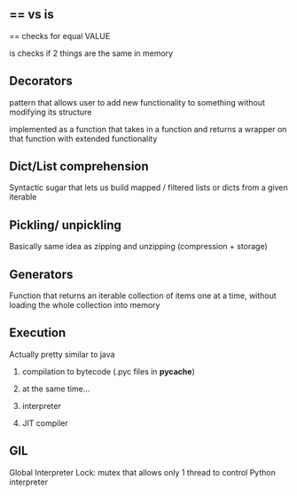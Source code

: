 ## == vs is

== checks for equal VALUE

is checks if 2 things are the same in memory

## Decorators

pattern that allows user to add new functionality to something without modifying its structure

implemented as a function that takes in a function and returns a wrapper on that function with extended functionality

## Dict/List comprehension

Syntactic sugar that lets us build mapped / filtered lists or dicts from a given iterable

## Pickling/ unpickling

Basically same idea as zipping and unzipping (compression + storage)

## Generators

Function that returns an iterable collection of items one at a time, without loading the whole collection into memory

## Execution

Actually pretty similar to java

1. compilation to bytecode (.pyc files in __pycache__)
2. at the same time...

1. interpreter
2. JIT compiler

## GIL

Global Interpreter Lock: mutex that allows only 1 thread to control Python interpreter